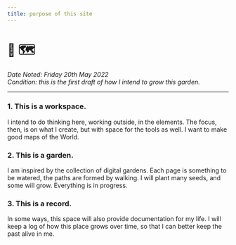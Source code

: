 ```yaml
---
title: purpose of this site
---
```


# 🌱 🗺️
*Date Noted: Friday 20th May 2022*  
*Condition: this is the first draft of how I intend to grow this garden.*

---


### 1. This is a workspace.
I intend to do thinking here, working outside, in the elements. The focus, then, is on what I create, but with space for the tools as well. I want to make good maps of the World.

### 2. This is a garden.
I am inspired by the collection of digital gardens. Each page is something to be watered, the paths are formed by walking. I will plant many seeds, and some will grow. Everything is in progress.

### 3. This is a record.
In some ways, this space will also provide documentation for my life. I will keep a log of how this place grows over time, so that I can better keep the past alive in me.
